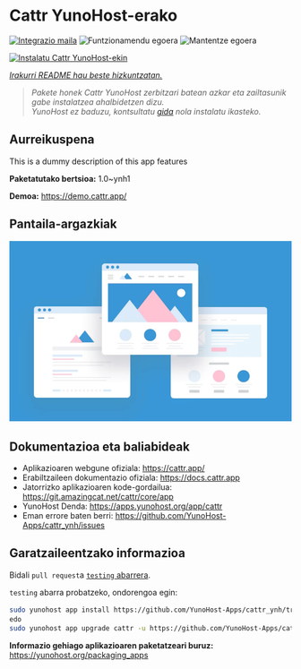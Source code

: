 <!--
Ohart ongi: README hau automatikoki sortu da <https://github.com/YunoHost/apps/tree/master/tools/readme_generator>ri esker
EZ editatu eskuz.
-->

# Cattr YunoHost-erako

[![Integrazio maila](https://dash.yunohost.org/integration/cattr.svg)](https://dash.yunohost.org/appci/app/cattr) ![Funtzionamendu egoera](https://ci-apps.yunohost.org/ci/badges/cattr.status.svg) ![Mantentze egoera](https://ci-apps.yunohost.org/ci/badges/cattr.maintain.svg)

[![Instalatu Cattr YunoHost-ekin](https://install-app.yunohost.org/install-with-yunohost.svg)](https://install-app.yunohost.org/?app=cattr)

*[Irakurri README hau beste hizkuntzatan.](./ALL_README.md)*

> *Pakete honek Cattr YunoHost zerbitzari batean azkar eta zailtasunik gabe instalatzea ahalbidetzen dizu.*  
> *YunoHost ez baduzu, kontsultatu [gida](https://yunohost.org/install) nola instalatu ikasteko.*

## Aurreikuspena

This is a dummy description of this app features


**Paketatutako bertsioa:** 1.0~ynh1

**Demoa:** <https://demo.cattr.app/>

## Pantaila-argazkiak

![Cattr(r)en pantaila-argazkia](./doc/screenshots/example.jpg)

## Dokumentazioa eta baliabideak

- Aplikazioaren webgune ofiziala: <https://cattr.app/>
- Erabiltzaileen dokumentazio ofiziala: <https://docs.cattr.app>
- Jatorrizko aplikazioaren kode-gordailua: <https://git.amazingcat.net/cattr/core/app>
- YunoHost Denda: <https://apps.yunohost.org/app/cattr>
- Eman errore baten berri: <https://github.com/YunoHost-Apps/cattr_ynh/issues>

## Garatzaileentzako informazioa

Bidali `pull request`a [`testing` abarrera](https://github.com/YunoHost-Apps/cattr_ynh/tree/testing).

`testing` abarra probatzeko, ondorengoa egin:

```bash
sudo yunohost app install https://github.com/YunoHost-Apps/cattr_ynh/tree/testing --debug
edo
sudo yunohost app upgrade cattr -u https://github.com/YunoHost-Apps/cattr_ynh/tree/testing --debug
```

**Informazio gehiago aplikazioaren paketatzeari buruz:** <https://yunohost.org/packaging_apps>
